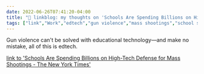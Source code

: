 ```yaml
---
date: 2022-06-26T07:41:20-04:00
title: "🔗 linkblog: my thoughts on 'Schools Are Spending Billions on High-Tech Defense for Mass Shootings - The New York Times'"
tags: ["link","Work","edtech","gun violence","mass shootings","school shootings","technology","surveillance"]
---
```

 Gun violence can't be solved with educational technology—and make no mistake, all of this is edtech.

[link to 'Schools Are Spending Billions on High-Tech Defense for Mass Shootings - The New York Times'](https://www.nytimes.com/2022/06/26/business/school-safety-technology.html)
